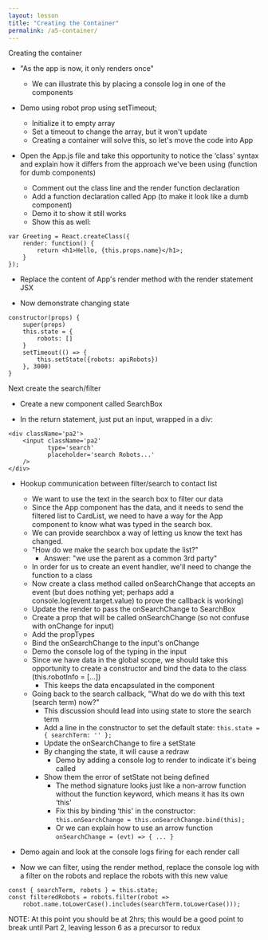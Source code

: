 ```yaml
---
layout: lesson
title: "Creating the Container"
permalink: /a5-container/
---
```


Creating the container

-   "As the app is now, it only renders once"
    -   We can illustrate this by placing a console log in one of the components

-   Demo using robot prop using setTimeout;
    -   Initialize it to empty array
    -   Set a timeout to change the array, but it won't update
    -   Creating a container will solve this, so let's move the code into App

-   Open the App.js file and take this opportunity to notice the ‘class' syntax and explain how it differs from the approach we've been using (function for dumb components)
    -   Comment out the class line and the render function declaration
    -   Add a function declaration called App (to make it look like a dumb component)
    -   Demo it to show it still works
    -   Show this as well:

```
var Greeting = React.createClass({
    render: function() {
        return <h1>Hello, {this.props.name}</h1>;
    }
});
```

-   Replace the content of App's render method with the render statement JSX

-   Now demonstrate changing state

```
constructor(props) {
    super(props)
    this.state = {
        robots: []
    }
    setTimeout(() => {
        this.setState({robots: apiRobots})
    }, 3000)
}
```

Next create the search/filter

-   Create a new component called SearchBox

-   In the return statement, just put an input, wrapped in a div:

```
<div className='pa2'>
    <input className='pa2'
           type='search'
           placeholder='search Robots...'
    />
</div>
```

-   Hookup communication between filter/search to contact list
    -   We want to use the text in the search box to filter our data
    -   Since the App component has the data,
        and it needs to send the filtered list to CardList,
        we need to have a way for the App component to know what was typed in the search box.
    -   We can provide searchbox a way of letting us know the text has changed.
    -   "How do we make the search box update the list?"
        -   Answer: "we use the parent as a common 3rd party"
    -   In order for us to create an event handler, we'll need to change the function to a class
    -   Now create a class method called onSearchChange that accepts an event
        (but does nothing yet; perhaps add a console.log(event.target.value) to prove the callback is working)
    -   Update the render to pass the onSearchChange to SearchBox
    -   Create a prop that will be called onSearchChange (so not confuse with onChange for input)
    -   Add the propTypes
    -   Bind the onSearchChange to the input's onChange
    -   Demo the console log of the typing in the input
    -   Since we have data in the global scope,
        we should take this opportunity to create a constructor and bind the data to the class (this.robotInfo = [...])
        -   This keeps the data encapsulated in the component
    -   Going back to the search callback, "What do we do with this text (search term) now?"
        -   This discussion should lead into using state to store the search term
        -   Add a line in the constructor to set the default state:
            `this.state = { searchTerm: '' };`
        -   Update the onSearchChange to fire a setState
        -   By changing the state, it will cause a redraw
            -   Demo by adding a console log to render to indicate it's being called
        -   Show them the error of setState not being defined
            -   The method signature looks just like a non-arrow function without the function keyword, which means it has its own ‘this'
            -   Fix this by binding ‘this' in the constructor:
                `this.onSearchChange = this.onSearchChange.bind(this);`
            -   Or we can explain how to use an arrow function
                `onSearchChange = (evt) => { ... }`

-   Demo again and look at the console logs firing for each render call

-   Now we can filter, using the render method, replace the console log with a filter on the robots and replace the robots with this new value

```
const { searchTerm, robots } = this.state;
const filteredRobots = robots.filter(robot =>
    robot.name.toLowerCase().includes(searchTerm.toLowerCase()));
```

NOTE: At this point you should be at 2hrs; this would be a good
point to break until Part 2, leaving lesson 6 as a precursor to redux
